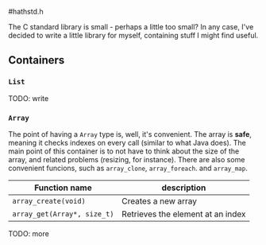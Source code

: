#hathstd.h

The C standard library is small - perhaps a little too small?
In any case, I've decided to write a little library for myself, containing stuff I might find useful.

## Containers

### `List`

TODO: write 

### `Array`

The point of having a `Array` type is, well, it's convenient. The array is **safe**, meaning it checks indexes on every call (similar to what Java does).
The main point of this container is to not have to think about the size of the array, and related problems (resizing, for instance).
There are also some convenient funcions, such as `array_clone`, `array_foreach`. and `array_map`.

| Function name | description | 
|---------------|-------------|
| `array_create(void)` | Creates a new array |
| `array_get(Array*, size_t)` | Retrieves the element at an index |

TODO: more
